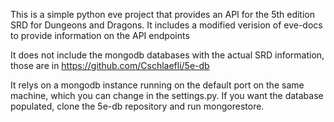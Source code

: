 This is a simple python eve project that provides an API for the 5th edition SRD for Dungeons and Dragons. It includes a modified verision of eve-docs to provide information on the API endpoints

It does not include the mongodb databases with the actual SRD information, those are in https://github.com/Cschlaefli/5e-db

It relys on a mongodb instance running on the default port on the same machine, which you can change in the settings.py. If you want the database populated, clone the 5e-db repository and run mongorestore.

